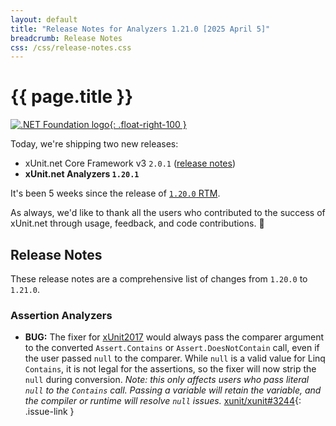 ```yaml
---
layout: default
title: "Release Notes for Analyzers 1.21.0 [2025 April 5]"
breadcrumb: Release Notes
css: /css/release-notes.css
---
```


# {{ page.title }}

[![.NET Foundation logo](https://raw.githubusercontent.com/xunit/media/main/dotnet-foundation.svg){: .float-right-100 }](https://dotnetfoundation.org/projects/project-detail/xunit)

Today, we're shipping two new releases:

* xUnit.net Core Framework v3 `2.0.1` ([release notes](/releases/v3/2.0.1))
* **xUnit.net Analyzers `1.20.1`**

It's been 5 weeks since the release of [`1.20.0` RTM](1.20.0).

As always, we'd like to thank all the users who contributed to the success of xUnit.net through usage, feedback, and code contributions. 🎉

## Release Notes

These release notes are a comprehensive list of changes from `1.20.0` to `1.21.0`.

### Assertion Analyzers

* **BUG:** The fixer for [xUnit2017](/xunit.analyzers/rules/xUnit2017) would always pass the comparer argument to the converted `Assert.Contains` or `Assert.DoesNotContain` call, even if the user passed `null` to the comparer. While `null` is a valid value for Linq `Contains`, it is not legal for the assertions, so the fixer will now strip the `null` during conversion. _Note: this only affects users who pass literal `null` to the `Contains` call. Passing a variable will retain the variable, and the compiler or runtime will resolve `null` issues._ [xunit/xunit#3244](https://github.com/xunit/xunit/issues/3244){: .issue-link }
